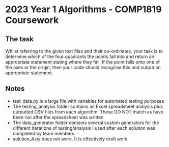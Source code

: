 # 2023 Year 1 Algorithms - COMP1819 Coursework
## The task
Whilst referring to the given text files and their co-ordinates, your task is to determine which of the four quadrants the points fall into and return an appropriate statement stating where they fall. If the point falls onto one of the axes or the origin, then your code should recognise this and output an appropriate statement.
## Notes
- test_data.py is a large file with variables for automated testing purposes
- The testing_analysis folder contains an Excel spreadsheet analysis plus outputted CSV files from each algorithm. These DO NOT match as have been run after the spreadsheet was written
- The data_generator folder contains several custom generators for the different iterations of testing/analysis I used after each solution was completed by team members 
- solution_4.py does not work. It is effectively draft work
